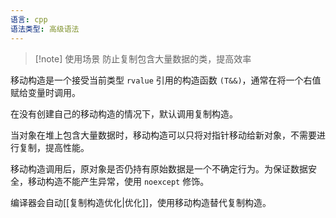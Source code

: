 ```yaml
---
语言: cpp
语法类型: 高级语法
---
```

> [!note] 使用场景
> 防止复制包含大量数据的类，提高效率

移动构造是一个接受当前类型 `rvalue` 引用的构造函数 `(T&&)`，通常在将一个右值赋给变量时调用。

在没有创建自己的移动构造的情况下，默认调用复制构造。

当对象在堆上包含大量数据时，移动构造可以只将对指针移动给新对象，不需要进行复制，提高性能。

移动构造调用后，原对象是否仍持有原始数据是一个不确定行为。为保证数据安全，移动构造不能产生异常，使用 `noexcept` 修饰。

编译器会自动[[复制构造优化|优化]]，使用移动构造替代复制构造。